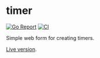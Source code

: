 # timer

[![Go Report](https://goreportcard.com/badge/github.com/tetafro/timer)](https://goreportcard.com/report/github.com/tetafro/timer)
[![CI](https://github.com/tetafro/timer/actions/workflows/push.yml/badge.svg)](https://github.com/tetafro/timer/actions)

Simple web form for creating timers.

[Live version](https://timer.dkrv.me).

